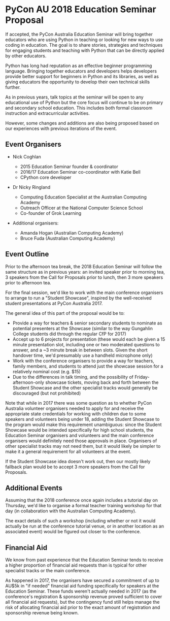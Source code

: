PyCon AU 2018 Education Seminar Proposal
========================================

If accepted, the PyCon Australia Education Seminar will bring together educators who are using Python
in teaching or looking for new ways to use coding in education. The goal is to share stories, strategies
and techniques for engaging students and teaching with Python that can be directly applied by other educators. 

Python has long had reputation as an effective beginner programming language. Bringing together educators and
developers helps developers provide better support for beginners in Python and its libraries, as well as
giving educators the opportunity to develop their own technical skills further.

As in previous years, talk topics at the seminar will be open to any educational use of Python but the core
focus will continue to be on primary and secondary school education. This includes both formal classroom
instruction and extracurricular activities.

However, some changes and additions are also being proposed based on our experiences with previous iterations
of the event.

Event Organisers
----------------

* Nick Coghlan
  * 2015 Education Seminar founder & coordinator
  * 2016/17 Education Seminar co-coordinator with Katie Bell
  * CPython core developer

* Dr Nicky Ringland
  * Computing Education Specialist at the Australian Computing Academy
  * Outreach Officer at the National Computer Science School
  * Co-founder of Grok Learning

* Additional organisers:
  * Amanda Hogan (Australian Computing Academy)
  * Bruce Fuda (Australian Computing Academy)

Event Outline
-------------

Prior to the afternoon tea break, the 2018 Education Seminar will follow the same
structure as in previous years: an invited speaker prior to morning tea, 3 speakers
from the Call for Proposals prior to lunch, then 3 more speakers prior to afternoon
tea.

For the final session, we'd like to work with the main conference organisers to
arrange to run a "Student Showcase", inspired by the well-received student
presentations at PyCon Australia 2017.

The general idea of this part of the proposal would be to:

* Provide a way for teachers & senior secondary students to nominate as potential
  presenters at the Showcase (similar to the way Gungahlin College students did
  through the regular CfP for 2017)
* Accept up to 6 projects for presentation (these would each be given a 15 minute
  presentation slot, including one or two moderated questions to answer, and a ~3
  minute break in between slots. Given the short handover time, we'd presumably use
  a handheld microphone only)
* Work with the conference organisers to provide a way for teachers, family members,
  and students to attend just the showcase session for a relatively nominal cost
  (e.g. $15)
* Due to the differences in talk timing, and the possibility of Friday-afternoon-only
  showcase tickets, moving back and forth between the Student Showcase and the other
  specialist tracks would generally be discouraged (but not prohibited)

Note that while in 2017 there was some question as to whether PyCon Australia
volunteer organisers needed to apply for and receive the appropriate state credentials
for working with children due to some speakers and volunteers being under 18, adding
the Student Showcase to the program would make this requirement unambiguous:
since the Student Showcase would be intended specifically for high school students,
the Education Seminar organisers and volunteers and the main conference organisers
would definitely need those approvals in place. Organisers of other specialist tracks
may not need them, but it would likely be simpler to make it a general requirement
for all volunteers at the event.

If the Student Showcase idea doesn't work out, then our mostly likely fallback plan
would be to accept 3 more speakers from the Call for Proposals.

Additional Events
-----------------

Assuming that the 2018 conference once again includes a tutorial day on Thursday,
we'd like to organise a formal teacher training workshop for that day (in collaboration
with the Australian Computing Academy).

The exact details of such a workshop (including whether or not it would actually be
run at the conference tutorial venue, or in another location as an associated event)
would be figured out closer to the conference.

Financial Aid
-------------

We know from past experience that the Education Seminar tends to receive
a higher proportion of financial aid requests than is typical for other
specialist tracks or the main conference.

As happened in 2017, the organisers have secured a commitment of up to
AU$5k in "if needed" financial aid funding specifically for speakers at
the Education Seminar. These funds weren't actually needed in 2017 (as
the conference's registration & sponsorship revenue proved sufficient to
cover all financial aid requests), but the contingency fund still helps
manage the risk of allocating financial aid prior to the exact amount
of registration and sponsorship revenue being known.


